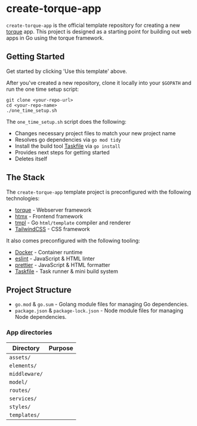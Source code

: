 # create-torque-app

`create-torque-app` is the official template repository for creating a new [torque](https://github.com/tylermmorton/torque) app. This project is designed as a starting point for building out web apps in Go using the torque framework. 

## Getting Started

Get started by clicking 'Use this template' above. 

After you've created a new repository, clone it locally into your `$GOPATH` and run the one time setup script:

```shell
git clone <your-repo-url>
cd <your-repo-name>
./one_time_setup.sh
```

The `one_time_setup.sh` script does the following:
- Changes necessary project files to match your new project name
- Resolves go dependencies via `go mod tidy`
- Install the build tool [Taskfile](https://taskfile.dev/) via `go install`
- Provides next steps for getting started
- Deletes itself

## The Stack
The `create-torque-app` template project is preconfigured with the following technologies:
- [torque](https://lbft.dev) - Webserver framework
- [htmx](https://htmx.org/) - Frontend framework
- [tmpl](https://github.com/tylermmorton/tmpl) - Go `html/template` compiler and renderer
- [TailwindCSS](https://tailwindcss.com/) - CSS framework

It also comes preconfigured with the following tooling:
- [Docker](https://www.docker.com/) - Container runtime
- [eslint](https://eslint.org/) - JavaScript & HTML linter
- [prettier](https://prettier.io/) - JavaScript & HTML formatter
- [Taskfile](https://taskfile.dev/) - Task runner & mini build system

## Project Structure

- `go.mod` & `go.sum` - Golang module files for managing Go dependencies.
- `package.json` & `package-lock.json` - Node module files for managing Node dependencies.

### App directories

| Directory     | Purpose |
|---------------|---------|
| `assets/`     |         |
| `elements/`   |         |
| `middleware/` |         |
| `model/`      |         |
| `routes/`     |         |
| `services/`   |         |
| `styles/`     |         |
| `templates/`  |         |